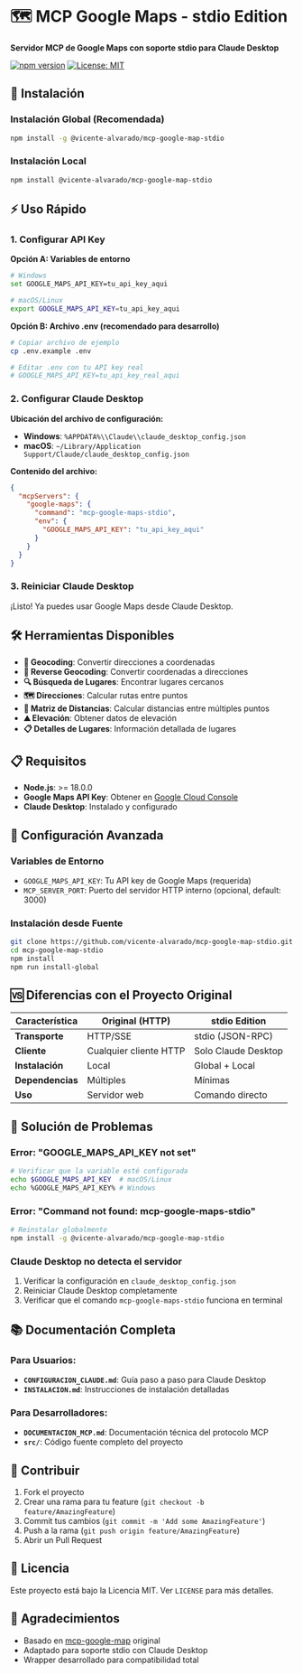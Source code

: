 # 🗺️ MCP Google Maps - stdio Edition

**Servidor MCP de Google Maps con soporte stdio para Claude Desktop**

[![npm version](https://badge.fury.io/js/%40vicente-alvarado%2Fmcp-google-map-stdio.svg)](https://badge.fury.io/js/%40vicente-alvarado%2Fmcp-google-map-stdio)
[![License: MIT](https://img.shields.io/badge/License-MIT-yellow.svg)](https://opensource.org/licenses/MIT)

## 🚀 Instalación

### Instalación Global (Recomendada)
```bash
npm install -g @vicente-alvarado/mcp-google-map-stdio
```

### Instalación Local
```bash
npm install @vicente-alvarado/mcp-google-map-stdio
```

## ⚡ Uso Rápido

### 1. Configurar API Key

**Opción A: Variables de entorno**
```bash
# Windows
set GOOGLE_MAPS_API_KEY=tu_api_key_aqui

# macOS/Linux
export GOOGLE_MAPS_API_KEY=tu_api_key_aqui
```

**Opción B: Archivo .env (recomendado para desarrollo)**
```bash
# Copiar archivo de ejemplo
cp .env.example .env

# Editar .env con tu API key real
# GOOGLE_MAPS_API_KEY=tu_api_key_real_aqui
```

### 2. Configurar Claude Desktop

**Ubicación del archivo de configuración:**
- **Windows**: `%APPDATA%\\Claude\\claude_desktop_config.json`
- **macOS**: `~/Library/Application Support/Claude/claude_desktop_config.json`

**Contenido del archivo:**
```json
{
  "mcpServers": {
    "google-maps": {
      "command": "mcp-google-maps-stdio",
      "env": {
        "GOOGLE_MAPS_API_KEY": "tu_api_key_aqui"
      }
    }
  }
}
```

### 3. Reiniciar Claude Desktop

¡Listo! Ya puedes usar Google Maps desde Claude Desktop.

## 🛠️ Herramientas Disponibles

- **📍 Geocoding**: Convertir direcciones a coordenadas
- **🔄 Reverse Geocoding**: Convertir coordenadas a direcciones  
- **🔍 Búsqueda de Lugares**: Encontrar lugares cercanos
- **🗺️ Direcciones**: Calcular rutas entre puntos
- **📏 Matriz de Distancias**: Calcular distancias entre múltiples puntos
- **⛰️ Elevación**: Obtener datos de elevación
- **📋 Detalles de Lugares**: Información detallada de lugares

## 📋 Requisitos

- **Node.js**: >= 18.0.0
- **Google Maps API Key**: Obtener en [Google Cloud Console](https://console.cloud.google.com/)
- **Claude Desktop**: Instalado y configurado

## 🔧 Configuración Avanzada

### Variables de Entorno
- `GOOGLE_MAPS_API_KEY`: Tu API key de Google Maps (requerida)
- `MCP_SERVER_PORT`: Puerto del servidor HTTP interno (opcional, default: 3000)

### Instalación desde Fuente
```bash
git clone https://github.com/vicente-alvarado/mcp-google-map-stdio.git
cd mcp-google-map-stdio
npm install
npm run install-global
```

## 🆚 Diferencias con el Proyecto Original

| Característica | Original (HTTP) | stdio Edition |
|---|---|---|
| **Transporte** | HTTP/SSE | stdio (JSON-RPC) |
| **Cliente** | Cualquier cliente HTTP | Solo Claude Desktop |
| **Instalación** | Local | Global + Local |
| **Dependencias** | Múltiples | Mínimas |
| **Uso** | Servidor web | Comando directo |

## 🐛 Solución de Problemas

### Error: "GOOGLE_MAPS_API_KEY not set"
```bash
# Verificar que la variable esté configurada
echo $GOOGLE_MAPS_API_KEY  # macOS/Linux
echo %GOOGLE_MAPS_API_KEY% # Windows
```

### Error: "Command not found: mcp-google-maps-stdio"
```bash
# Reinstalar globalmente
npm install -g @vicente-alvarado/mcp-google-map-stdio
```

### Claude Desktop no detecta el servidor
1. Verificar la configuración en `claude_desktop_config.json`
2. Reiniciar Claude Desktop completamente
3. Verificar que el comando `mcp-google-maps-stdio` funciona en terminal

## 📚 Documentación Completa

### Para Usuarios:
- **`CONFIGURACION_CLAUDE.md`**: Guía paso a paso para Claude Desktop
- **`INSTALACION.md`**: Instrucciones de instalación detalladas

### Para Desarrolladores:
- **`DOCUMENTACION_MCP.md`**: Documentación técnica del protocolo MCP
- **`src/`**: Código fuente completo del proyecto

## 🤝 Contribuir

1. Fork el proyecto
2. Crear una rama para tu feature (`git checkout -b feature/AmazingFeature`)
3. Commit tus cambios (`git commit -m 'Add some AmazingFeature'`)
4. Push a la rama (`git push origin feature/AmazingFeature`)
5. Abrir un Pull Request

## 📄 Licencia

Este proyecto está bajo la Licencia MIT. Ver `LICENSE` para más detalles.

## 🙏 Agradecimientos

- Basado en [mcp-google-map](https://github.com/cablate/mcp-google-map) original
- Adaptado para soporte stdio con Claude Desktop
- Wrapper desarrollado para compatibilidad total

